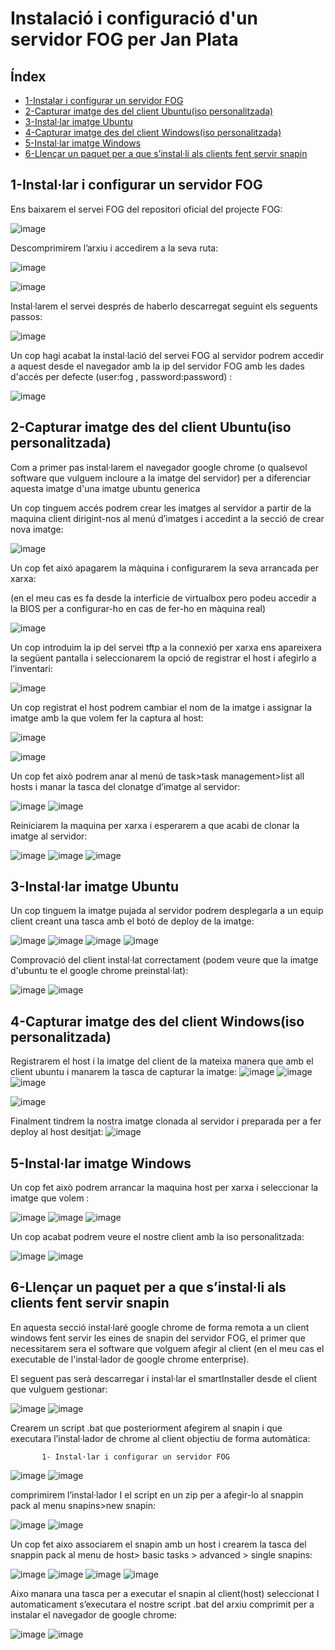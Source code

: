 # Instalació i configuració d'un servidor FOG per Jan Plata

## Índex 

  - [1-Instalar i configurar un servidor FOG](#1-installar-i-configurar-un-servidor-fog)
  - [2-Capturar imatge des del client Ubuntu(iso personalitzada)](#2-capturar-imatge-des-del-client-ubuntuiso-personalitzada)
  - [3-Instal·lar imatge Ubuntu](#3-installar-imatge-ubuntu)
  - [4-Capturar imatge des del client Windows(iso personalitzada)](#4-capturar-imatge-des-del-client-windowsiso-personalitzada)
  - [5-Instal·lar imatge Windows](#5-installar-imatge-windows)
  - [6-Llençar un paquet per a que s’instal·li als clients fent servir snapin](6-llençar-un-paquet-per-a-que-sinstalli-als-clients-fent-servir-snapin)
 
    
## 1-Instal·lar i configurar un servidor FOG

Ens baixarem el servei FOG del repositori oficial del projecte FOG:

![image](https://github.com/GitJanPlata/Instalacio_FOG/assets/96839905/11512a72-2ae3-473f-b488-ee7cf7075882)

Descomprimirem l’arxiu i accedirem a la seva ruta:

![image](https://github.com/GitJanPlata/Instalacio_FOG/assets/96839905/387f31a8-f22c-4d07-abcb-865af2b3a844)

![image](https://github.com/GitJanPlata/Instalacio_FOG/assets/96839905/a066fd3a-5c89-4681-8c25-0e752ec20c3c)

Instal·larem el servei després de haberlo descarregat seguint els seguents passos:

![image](https://github.com/GitJanPlata/Instalacio_FOG/assets/96839905/d73a8e23-8b7c-43fe-9eb5-cc4f1f0c7915)

Un cop hagi acabat la instal·lació del servei FOG al servidor podrem accedir a aquest desde el navegador amb la ip del servidor FOG amb les dades d'accés per defecte (user:fog , password:password) : 

![image](https://github.com/GitJanPlata/Instalacio_FOG/assets/96839905/1eb028f9-5752-4cb6-b396-369df958442b)

## 2-Capturar imatge des del client Ubuntu(iso personalitzada)
Com a primer pas instal·larem el navegador google chrome (o qualsevol software que vulguem incloure a la imatge del servidor) per a diferenciar aquesta imatge d'una imatge ubuntu generica

Un cop tinguem accés podrem crear les imatges al servidor a partir de la maquina client dirigint-nos al menú d’imatges i accedint a la secció de crear nova imatge:

![image](https://github.com/GitJanPlata/Instalacio_FOG/assets/96839905/8b5d1320-4743-4336-89b1-bfab69136342)

Un cop fet aixó apagarem la màquina i configurarem la seva arrancada per xarxa:

(en el meu cas es fa desde la interficie de virtualbox pero podeu accedir a la BIOS per a configurar-ho en cas de fer-ho en màquina real)

![image](https://github.com/GitJanPlata/Instalacio_FOG/assets/96839905/0636d1bb-8c3f-4357-9399-760e44999a0e)

Un cop introduim la ip del servei tftp a la connexió per xarxa ens apareixera la següent pantalla i seleccionarem la opció de registrar el host i afegirlo a l’inventari:

![image](https://github.com/GitJanPlata/Instalacio_FOG/assets/96839905/92e320c4-8b0f-4601-80df-68079c6d246f)

Un cop registrat el host podrem cambiar el nom de la imatge i assignar la imatge amb la que volem fer la captura al host:

![image](https://github.com/GitJanPlata/Instalacio_FOG/assets/96839905/c671f049-c962-4d6d-8af7-98f5c55f3824)

![image](https://github.com/GitJanPlata/Instalacio_FOG/assets/96839905/5970b059-300d-4341-ad10-446112e71df6)

Un cop fet això podrem anar al menú de task>task management>list all hosts i manar la tasca del clonatge d’imatge al servidor:

![image](https://github.com/GitJanPlata/Instalacio_FOG/assets/96839905/351f7048-0097-4cdd-826e-530b5d324565)
![image](https://github.com/GitJanPlata/Instalacio_FOG/assets/96839905/848e2908-1d93-4333-ba35-394aecc7a583)

Reiniciarem la maquina per xarxa i esperarem a que acabi de clonar la imatge al servidor:

![image](https://github.com/GitJanPlata/Instalacio_FOG/assets/96839905/05867c0e-4a9b-4c8f-92d6-03f42eaa69af)
![image](https://github.com/GitJanPlata/Instalacio_FOG/assets/96839905/14ba9684-6c3a-4533-8929-b499e742a13c)
![image](https://github.com/GitJanPlata/Instalacio_FOG/assets/96839905/bc49e894-5b25-4867-b588-fd6a04d2ddf4)

## 3-Instal·lar imatge Ubuntu

Un cop tinguem la imatge pujada al servidor podrem desplegarla a un equip client creant una tasca amb el botó de deploy de la imatge:

![image](https://github.com/GitJanPlata/Instalacio_FOG/assets/96839905/c321db14-85ca-4b5e-a124-82ffdeb7c2bb)
![image](https://github.com/GitJanPlata/Instalacio_FOG/assets/96839905/3cddddbf-8a65-44ae-b83a-557834794593)
![image](https://github.com/GitJanPlata/Instalacio_FOG/assets/96839905/76ac56f1-6c4f-4543-bcda-59298e279b19)
![image](https://github.com/GitJanPlata/Instalacio_FOG/assets/96839905/69bfe3f1-89d8-45bd-a520-a6dbe7ae3fe8)

Comprovació del client instal·lat correctament (podem veure que la imatge d'ubuntu te el google chrome preinstal·lat):

![image](https://github.com/GitJanPlata/Instalacio_FOG/assets/96839905/d990c56d-19c6-4b41-9056-c455b3571c14)
![image](https://github.com/GitJanPlata/Instalacio_FOG/assets/96839905/768c8cdc-5c70-4eef-8681-0cb263e63c7c)

## 4-Capturar imatge des del client Windows(iso personalitzada)

Registrarem el host i la imatge del client de la mateixa manera que amb el client ubuntu i manarem la tasca de capturar la imatge:
![image](https://github.com/GitJanPlata/Instalacio_FOG/assets/96839905/b2a2dab4-c4c8-49bc-84be-72a4586838b7)
![image](https://github.com/GitJanPlata/Instalacio_FOG/assets/96839905/fefef41d-ec1a-47db-b378-236a6460c1a8)
![image](https://github.com/GitJanPlata/Instalacio_FOG/assets/96839905/5273ddcc-bfed-4c8e-a341-349a13f2403b)

![image](https://github.com/GitJanPlata/Instalacio_FOG/assets/96839905/4a9676a7-0aa7-483c-9c12-d72fa1d94d9c)

Finalment tindrem la nostra imatge clonada al servidor i preparada per a fer deploy al host desitjat:
![image](https://github.com/GitJanPlata/Instalacio_FOG/assets/96839905/33dba63f-5a59-46d1-8a2f-d850f06bc8fb)

## 5-Instal·lar imatge Windows

Un cop fet això podrem arrancar la maquina host per xarxa i seleccionar la imatge que volem :

![image](https://github.com/GitJanPlata/Instalacio_FOG/assets/96839905/c1592a2d-85e2-41ea-8d2e-6879521ab0f4)
![image](https://github.com/GitJanPlata/Instalacio_FOG/assets/96839905/428b7009-42a8-42b7-95d1-33b436278997)
![image](https://github.com/GitJanPlata/Instalacio_FOG/assets/96839905/8139e6e7-5b99-43d8-bdd9-0e4b3d4147ac)

Un cop acabat podrem veure el nostre client amb la iso personalitzada:

![image](https://github.com/GitJanPlata/Instalacio_FOG/assets/96839905/153cce4b-f1e7-4fc2-9e2d-e50fead6cbca)
![image](https://github.com/GitJanPlata/Instalacio_FOG/assets/96839905/4a92bafe-02ce-4c9c-b539-9cb23af2fc56)

## 6-Llençar un paquet per a que s’instal·li als clients fent servir snapin
En aquesta secció instal·laré google chrome de forma remota a un client windows fent servir les eines de snapin del servidor FOG, el primer que necessitarem sera el software que volguem afegir al client (en el meu cas el executable de l'instal·lador de google chrome enterprise).

El seguent pas serà descarregar i instal·lar el smartInstaller desde el client que vulguem gestionar:

![image](https://github.com/GitJanPlata/Instalacio_FOG/assets/96839905/fc88e995-7d17-4c5a-8967-382b6dd22a93)
![image](https://github.com/GitJanPlata/Instalacio_FOG/assets/96839905/a34aff4f-fead-436e-b866-0c3efd3a97be)

Crearem un script .bat que posteriorment afegirem al snapin i que executara l’instal·lador de chrome al client objectiu de forma automàtica:     
           
           1- Instal·lar i configurar un servidor FOG

![image](https://github.com/GitJanPlata/Instalacio_FOG/assets/96839905/65679d27-7d63-4b32-ab2f-90444f0f67ba)
![image](https://github.com/GitJanPlata/Instalacio_FOG/assets/96839905/0da7b96c-dca5-49ce-9bad-ba3530e6b821)

comprimirem l’instal·lador I el script en un zip per a afegir-lo al snappin pack al menu snapins>new snapin:

![image](https://github.com/GitJanPlata/Instalacio_FOG/assets/96839905/118549cc-6c55-487a-882a-404935a8db93)
![image](https://github.com/GitJanPlata/Instalacio_FOG/assets/96839905/2d7db04d-564d-4aa6-89e6-1a0999739cc8)

Un cop fet aixo associarem el snapin amb un host i crearem la tasca del snappin pack al menu de host> basic tasks > advanced > single snapins:

![image](https://github.com/GitJanPlata/Instalacio_FOG/assets/96839905/053406d0-8955-4c74-9d94-2213e0fe3104)
![image](https://github.com/GitJanPlata/Instalacio_FOG/assets/96839905/ed3daa7b-9435-468c-b07f-d1b6ac2612de)
![image](https://github.com/GitJanPlata/Instalacio_FOG/assets/96839905/93682b05-b3af-4471-aaac-938d62281a80)
![image](https://github.com/GitJanPlata/Instalacio_FOG/assets/96839905/dee495ce-4d00-4d70-a0ca-a2681b31e8fb)

Aixo manara una tasca per a executar el snapin al client(host) seleccionat I automaticament s’executara el nostre script .bat del arxiu comprimit per a instalar el navegador de google chrome:

![image](https://github.com/GitJanPlata/Instalacio_FOG/assets/96839905/d3cff08f-3dfe-4aa4-977b-1aeb2ba60433)
![image](https://github.com/GitJanPlata/Instalacio_FOG/assets/96839905/3b0f25b4-42a0-4aec-9332-4612d0b309cd)



